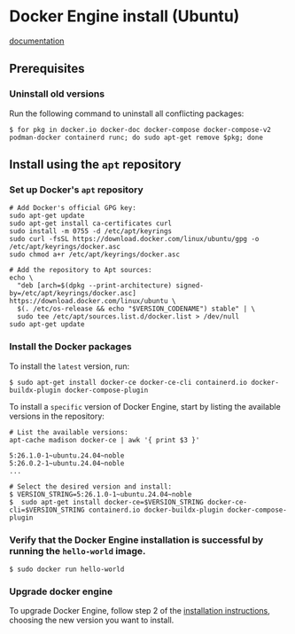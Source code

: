 # Docker Engine install (Ubuntu)

[documentation](https://docs.docker.com/engine/install/ubuntu/)

## Prerequisites

### Uninstall old versions

Run the following command to uninstall all conflicting packages:

```shell
$ for pkg in docker.io docker-doc docker-compose docker-compose-v2 podman-docker containerd runc; do sudo apt-get remove $pkg; done
```

## Install using the `apt` repository

### Set up Docker's `apt` repository

```shell
# Add Docker's official GPG key:
sudo apt-get update
sudo apt-get install ca-certificates curl
sudo install -m 0755 -d /etc/apt/keyrings
sudo curl -fsSL https://download.docker.com/linux/ubuntu/gpg -o /etc/apt/keyrings/docker.asc
sudo chmod a+r /etc/apt/keyrings/docker.asc

# Add the repository to Apt sources:
echo \
  "deb [arch=$(dpkg --print-architecture) signed-by=/etc/apt/keyrings/docker.asc] https://download.docker.com/linux/ubuntu \
  $(. /etc/os-release && echo "$VERSION_CODENAME") stable" | \
  sudo tee /etc/apt/sources.list.d/docker.list > /dev/null
sudo apt-get update
```

### Install the Docker packages

To install the `latest` version, run:

```shell
$ sudo apt-get install docker-ce docker-ce-cli containerd.io docker-buildx-plugin docker-compose-plugin
```

To install a `specific` version of Docker Engine, start by listing the available versions in the repository:

```shell
# List the available versions:
apt-cache madison docker-ce | awk '{ print $3 }'

5:26.1.0-1~ubuntu.24.04~noble
5:26.0.2-1~ubuntu.24.04~noble
...

# Select the desired version and install:
$ VERSION_STRING=5:26.1.0-1~ubuntu.24.04~noble
$  sudo apt-get install docker-ce=$VERSION_STRING docker-ce-cli=$VERSION_STRING containerd.io docker-buildx-plugin docker-compose-plugin
```

### Verify that the Docker Engine installation is successful by running the `hello-world` image.

```shell
$ sudo docker run hello-world
```

### Upgrade docker engine

To upgrade Docker Engine, follow step 2 of the [installation instructions](#install-the-docker-packages), choosing the new version you want to install.

